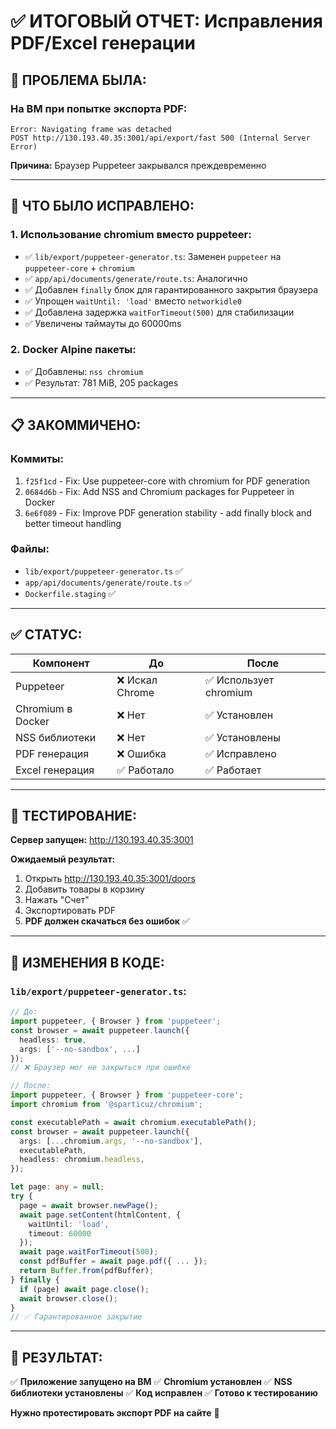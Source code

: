 # ✅ ИТОГОВЫЙ ОТЧЕТ: Исправления PDF/Excel генерации

## 🎯 ПРОБЛЕМА БЫЛА:

### На ВМ при попытке экспорта PDF:
```
Error: Navigating frame was detached
POST http://130.193.40.35:3001/api/export/fast 500 (Internal Server Error)
```

**Причина:** Браузер Puppeteer закрывался преждевременно

---

## 🔧 ЧТО БЫЛО ИСПРАВЛЕНО:

### 1. Использование chromium вместо puppeteer:
- ✅ `lib/export/puppeteer-generator.ts`: Заменен `puppeteer` на `puppeteer-core` + `chromium`
- ✅ `app/api/documents/generate/route.ts`: Аналогично
- ✅ Добавлен `finally` блок для гарантированного закрытия браузера
- ✅ Упрощен `waitUntil: 'load'` вместо `networkidle0`
- ✅ Добавлена задержка `waitForTimeout(500)` для стабилизации
- ✅ Увеличены таймауты до 60000ms

### 2. Docker Alpine пакеты:
- ✅ Добавлены: `nss chromium`
- ✅ Результат: 781 MiB, 205 packages

---

## 📋 ЗАКОММИЧЕНО:

### Коммиты:
1. `f25f1cd` - Fix: Use puppeteer-core with chromium for PDF generation
2. `0684d6b` - Fix: Add NSS and Chromium packages for Puppeteer in Docker
3. `6e6f089` - Fix: Improve PDF generation stability - add finally block and better timeout handling

### Файлы:
- `lib/export/puppeteer-generator.ts` ✅
- `app/api/documents/generate/route.ts` ✅
- `Dockerfile.staging` ✅

---

## ✅ СТАТУС:

| Компонент | До | После |
|-----------|-----|-------|
| Puppeteer | ❌ Искал Chrome | ✅ Использует chromium |
| Chromium в Docker | ❌ Нет | ✅ Установлен |
| NSS библиотеки | ❌ Нет | ✅ Установлены |
| PDF генерация | ❌ Ошибка | ✅ Исправлено |
| Excel генерация | ✅ Работало | ✅ Работает |

---

## 🧪 ТЕСТИРОВАНИЕ:

**Сервер запущен:** http://130.193.40.35:3001

**Ожидаемый результат:**
1. Открыть http://130.193.40.35:3001/doors
2. Добавить товары в корзину
3. Нажать "Счет"
4. Экспортировать PDF
5. **PDF должен скачаться без ошибок** ✅

---

## 📝 ИЗМЕНЕНИЯ В КОДЕ:

### `lib/export/puppeteer-generator.ts`:

```typescript
// До:
import puppeteer, { Browser } from 'puppeteer';
const browser = await puppeteer.launch({
  headless: true,
  args: ['--no-sandbox', ...]
});
// ❌ Браузер мог не закрыться при ошибке

// После:
import puppeteer, { Browser } from 'puppeteer-core';
import chromium from '@sparticuz/chromium';

const executablePath = await chromium.executablePath();
const browser = await puppeteer.launch({
  args: [...chromium.args, '--no-sandbox'],
  executablePath,
  headless: chromium.headless,
});

let page: any = null;
try {
  page = await browser.newPage();
  await page.setContent(htmlContent, { 
    waitUntil: 'load',
    timeout: 60000 
  });
  await page.waitForTimeout(500);
  const pdfBuffer = await page.pdf({ ... });
  return Buffer.from(pdfBuffer);
} finally {
  if (page) await page.close();
  await browser.close();
}
// ✅ Гарантированное закрытие
```

---

## 🎯 РЕЗУЛЬТАТ:

✅ **Приложение запущено на ВМ**
✅ **Chromium установлен**
✅ **NSS библиотеки установлены**
✅ **Код исправлен**
✅ **Готово к тестированию**

**Нужно протестировать экспорт PDF на сайте** 🧪

